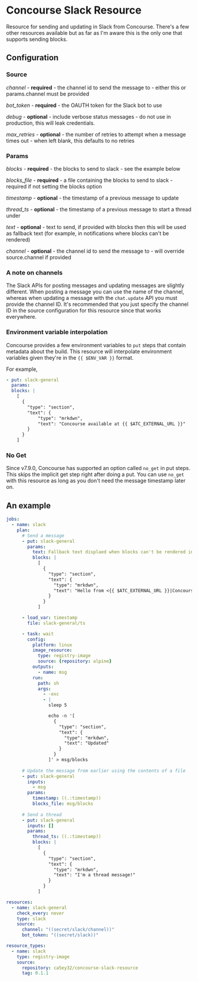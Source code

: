 # Concourse Slack Resource

Resource for sending and updating in Slack from Concourse. There's a few other resources available but as far as I'm aware this is the only one that supports sending blocks.

## Configuration

### Source

*channel* - **required** - the channel id to send the message to - either this or params.channel must be provided

*bot_token* - **required** - the OAUTH token for the Slack bot to use

*debug* - **optional** - include verbose status messages - do not use in production, this will leak credentials.

*max_retries* - **optional** - the number of retries to attempt when a message times out - when left blank, this defaults to no retries

### Params

*blocks* - **required** - the blocks to send to slack - see the example below

*blocks_file* - **required** - a file containing the blocks to send to slack - required if not setting the blocks option

*timestamp* - **optional** - the timestamp of a previous message to update

*thread_ts* - **optional** - the timestamp of a previous message to start a thread under

*text* - **optional** - text to send, if provided with blocks then this will be used as fallback text (for example, in notifications where blocks can't be rendered)

*channel* - **optional** - the channel id to send the message to - will override source.channel if provided

### A note on channels

The Slack APIs for posting messages and updating messages are slightly different. When posting a message you can use the name of the channel, whereas when updating a message with the `chat.update` API you must provide the channel ID. It's recommended that you just specify the channel ID in the source configuration for this resource since that works everywhere.

### Environment variable interpolation

Concourse provides a few environment variables to `put` steps that contain metadata about the build. This resource will interpolate environment variables given they're in the `{{ $ENV_VAR }}` format.

For example,

```yaml
- put: slack-general
  params:
  blocks: |
    [
      {
        "type": "section",
        "text": {
            "type": "mrkdwn",
            "text": "Concourse available at {{ $ATC_EXTERNAL_URL }}"
        }
      }
    ]
```

### No Get

Since v7.9.0, Concourse has supported an option called `no_get` in put steps. This skips the implicit get step right after doing a put. You can use `no_get` with this resource as long as you don't need the message timestamp later on.

## An example

```yaml
jobs:
  - name: slack
    plan:
      # Send a message
      - put: slack-general
        params:
          text: Fallback text displaed when blocks can't be rendered in notifications!
          blocks: |
            [
              {
                "type": "section",
                "text": {
                  "type": "mrkdwn",
                  "text": "Hello from <{{ $ATC_EXTERNAL_URL }}|Concourse>!"
                }
              }
            ]

      - load_var: timestamp
        file: slack-general/ts

      - task: wait
        config:
          platform: linux
          image_resource:
            type: registry-image
            source: {repository: alpine}
          outputs:
            - name: msg
          run:
            path: sh
            args:
              - -exc
              - |
                sleep 5

                echo -n '[
                  {
                    "type": "section",
                    "text": {
                      "type": "mrkdwn",
                      "text": "Updated"
                    }
                  }
                ]' > msg/blocks
      
      # Update the message from earlier using the contents of a file
      - put: slack-general
        inputs:
          - msg
        params:
          timestamp: ((.:timestamp))
          blocks_file: msg/blocks
      
      # Send a thread
      - put: slack-general
        inputs: []
        params:
          thread_ts: ((.:timestamp))
          blocks: |
            [
              {
                "type": "section",
                "text": {
                  "type": "mrkdwn",
                  "text": "I'm a thread message!"
                }
              }
            ]

resources:
  - name: slack-general
    check_every: never
    type: slack
    source:
      channel: "((secret/slack/channel))"
      bot_token: "((secret/slack))"

resource_types:
  - name: slack
    type: registry-image
    source:
      repository: ca5ey32/concourse-slack-resource
      tag: 0.1.1
```
